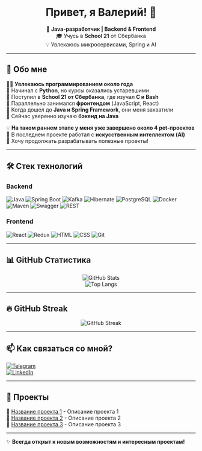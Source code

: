 <h1 align="center">Привет, я Валерий! 👋</h1>

<p align="center">
  🚀 <strong>Java-разработчик | Backend & Frontend</strong>  
  <br>🎓 Учусь в <strong>School 21</strong> от Сбербанка  
  <br>💡 Увлекаюсь микросервисами, Spring и AI  
</p>

---

## 📌 Обо мне  
👨‍💻 **Увлекаюсь программированием около года**  
🔹 Начинал с **Python**, но курсы оказались устаревшими  
🔹 Поступил в **School 21 от Сбербанка**, где изучал **C и Bash**  
🔹 Параллельно занимался **фронтендом** (JavaScript, React)  
🔹 Когда дошел до **Java и Spring Framework**, они меня захватили  
🔹 Сейчас уверенно изучаю **бэкенд на Java**  

💡 **На таком раннем этапе у меня уже завершено около 4 pet-проектов**  
🤖 В последнем проекте работал с **искусственным интеллектом (AI)**  
🚀 Хочу продолжать разрабатывать полезные проекты!  

---

## 🛠️ Стек технологий  
### **Backend**  
![Java](https://img.shields.io/badge/Java-ED8B00?style=for-the-badge&logo=java&logoColor=white)
![Spring Boot](https://img.shields.io/badge/Spring%20Boot-6DB33F?style=for-the-badge&logo=spring-boot&logoColor=white)
![Kafka](https://img.shields.io/badge/Kafka-231F20?style=for-the-badge&logo=apache-kafka&logoColor=white)
![Hibernate](https://img.shields.io/badge/Hibernate-59666C?style=for-the-badge&logo=hibernate&logoColor=white)
![PostgreSQL](https://img.shields.io/badge/PostgreSQL-316192?style=for-the-badge&logo=postgresql&logoColor=white)
![Docker](https://img.shields.io/badge/Docker-2496ED?style=for-the-badge&logo=docker&logoColor=white)  
![Maven](https://img.shields.io/badge/Maven-C71A36?style=for-the-badge&logo=apache-maven&logoColor=white)
![Swagger](https://img.shields.io/badge/Swagger-85EA2D?style=for-the-badge&logo=swagger&logoColor=black)
![REST](https://img.shields.io/badge/REST-02569B?style=for-the-badge&logo=rest&logoColor=white)

### **Frontend**  
![React](https://img.shields.io/badge/React-61DAFB?style=for-the-badge&logo=react&logoColor=black)
![Redux](https://img.shields.io/badge/Redux-764ABC?style=for-the-badge&logo=redux&logoColor=white)
![HTML](https://img.shields.io/badge/HTML-E34F26?style=for-the-badge&logo=html5&logoColor=white)
![CSS](https://img.shields.io/badge/CSS-1572B6?style=for-the-badge&logo=css3&logoColor=white)
![Git](https://img.shields.io/badge/Git-F05032?style=for-the-badge&logo=git&logoColor=white)

---

## 📊 GitHub Статистика  
<p align="center">
  <img src="https://github-readme-stats.vercel.app/api?username=ellieene&show_icons=true&theme=radical" alt="GitHub Stats">
  <br>
  <img src="https://github-readme-stats.vercel.app/api/top-langs/?username=ellieene&layout=compact&theme=radical" alt="Top Langs">
</p>

---

## 🔥 GitHub Streak  
<p align="center">
  <img src="https://streak-stats.demolab.com/?user=ellieene&theme=radical" alt="GitHub Streak">
</p>

---

## 📫 Как связаться со мной?  
[![Telegram](https://img.shields.io/badge/Telegram-2CA5E0?style=for-the-badge&logo=telegram&logoColor=white)](https://t.me/ТвойЮзернейм)  
[![LinkedIn](https://img.shields.io/badge/LinkedIn-0077B5?style=for-the-badge&logo=linkedin&logoColor=white)](https://linkedin.com/in/ТвойЛинк)  

---

## 🚀 Проекты  
🔹 [Название проекта 1](ссылка) - Описание проекта 1  
🔹 [Название проекта 2](ссылка) - Описание проекта 2  
🔹 [Название проекта 3](ссылка) - Описание проекта 3  

---

✨ **Всегда открыт к новым возможностям и интересным проектам!**  

